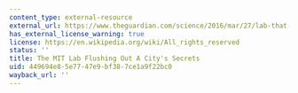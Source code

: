 ```yaml
---
content_type: external-resource
external_url: https://www.theguardian.com/science/2016/mar/27/lab-that-flushes-out-city-secrets-massachusetts-mit-senseable-lab-sewage
has_external_license_warning: true
license: https://en.wikipedia.org/wiki/All_rights_reserved
status: ''
title: The MIT Lab Flushing Out A City's Secrets
uid: 449694e8-5e77-47e9-bf38-7ce1a9f22bc0
wayback_url: ''
---
```

